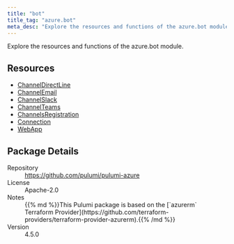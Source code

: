 ```yaml
---
title: "bot"
title_tag: "azure.bot"
meta_desc: "Explore the resources and functions of the azure.bot module."
---
```


<!-- WARNING: this file was generated by Pulumi Docs Generator. -->
<!-- Do not edit by hand unless you're certain you know what you are doing! -->

Explore the resources and functions of the azure.bot module.

<h2 id="resources">Resources</h2>
<ul class="api">
    <li><a href="channeldirectline" title="ChannelDirectLine"><span class="symbol resource"></span>ChannelDirectLine</a></li>
    <li><a href="channelemail" title="ChannelEmail"><span class="symbol resource"></span>ChannelEmail</a></li>
    <li><a href="channelslack" title="ChannelSlack"><span class="symbol resource"></span>ChannelSlack</a></li>
    <li><a href="channelteams" title="ChannelTeams"><span class="symbol resource"></span>ChannelTeams</a></li>
    <li><a href="channelsregistration" title="ChannelsRegistration"><span class="symbol resource"></span>ChannelsRegistration</a></li>
    <li><a href="connection" title="Connection"><span class="symbol resource"></span>Connection</a></li>
    <li><a href="webapp" title="WebApp"><span class="symbol resource"></span>WebApp</a></li>
</ul>

<h2 id="package-details">Package Details</h2>
<dl class="package-details">
	<dt>Repository</dt>
	<dd><a href="https://github.com/pulumi/pulumi-azure">https://github.com/pulumi/pulumi-azure</a></dd>
	<dt>License</dt>
	<dd>Apache-2.0</dd>
	<dt>Notes</dt>
	<dd>{{% md %}}This Pulumi package is based on the [`azurerm` Terraform Provider](https://github.com/terraform-providers/terraform-provider-azurerm).{{% /md %}}</dd>
	<dt>Version</dt>
	<dd>4.5.0</dd>
</dl>

